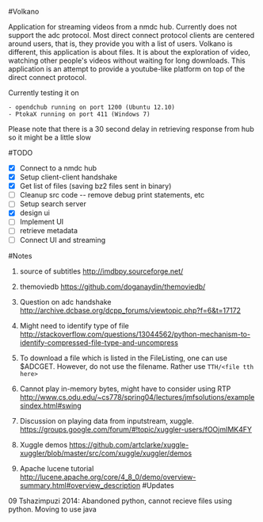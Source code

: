 #Volkano

Application for streaming videos from a nmdc hub. Currently does not support the adc protocol.
Most direct connect protocol clients are centered around users, that is, they provide you with a list of users.
Volkano is different, this application is about files. It is about the exploration of video, watching other people's videos
without waiting for long downloads. This application is an attempt to provide a youtube-like platform on top
of the direct connect protocol.

Currently testing it on

    - opendchub running on port 1200 (Ubuntu 12.10)
    - PtokaX running on port 411 (Windows 7)
    
Please note that there is a 30 second delay in retrieving response from hub so it might be a little slow

#TODO

- [x] Connect to a nmdc hub
- [x] Setup client-client handshake
- [x] Get list of files (saving bz2 files sent in binary)
- [ ] Cleanup src code -- remove debug print statements, etc
- [ ] Setup search server
- [x] design ui
- [ ] Implement UI
- [ ] retrieve metadata
- [ ] Connect UI and streaming

#Notes

1. source of subtitles http://imdbpy.sourceforge.net/

2. themoviedb https://github.com/doganaydin/themoviedb/

3. Question on adc handshake http://archive.dcbase.org/dcpp_forums/viewtopic.php?f=6&t=17172

4. Might need to identify type of file http://stackoverflow.com/questions/13044562/python-mechanism-to-identify-compressed-file-type-and-uncompress

5. To download a file which is listed in the FileListing, one can use $ADCGET. However, do not use the filename. Rather use `TTH/<file tth here>`

6. Cannot play in-memory bytes, might have to consider using RTP http://www.cs.odu.edu/~cs778/spring04/lectures/jmfsolutions/examplesindex.html#swing

7. Discussion on playing data from inputstream, xuggle. https://groups.google.com/forum/#!topic/xuggler-users/fOOjmIMK4FY

8. Xuggle demos https://github.com/artclarke/xuggle-xuggler/blob/master/src/com/xuggle/xuggler/demos

9. Apache lucene  tutorial http://lucene.apache.org/core/4_8_0/demo/overview-summary.html#overview_description
#Updates

09 Tshazimpuzi 2014: Abandoned python, cannot recieve files using python. Moving to use java
